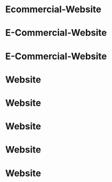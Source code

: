 # Ecommercial-Website
# E-Commercial-Website
# E-Commercial-Website
# Website
# Website
# Website
# Website
# Website
